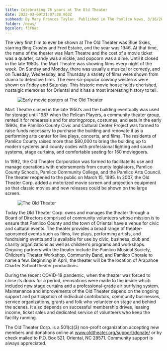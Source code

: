 ```yaml
---
title: Celebrating 76 years at The Old Theater
date: 2022-03-09T21:07:38.963Z
subhead: By Mary Frances Taylor. Published in The Pamlico News, 3/16/2022
folder: /news/
bgcolor: f3f6ac
---
```


<!-- <figure>
  <img
    src="/images/about/sunday-classic-cinema.jpg"
    alt="Sunday Classic Cinema at The Old Theater"
    loading="lazy"
  />
  <figcaption class="italic">
  </figcaption>
</figure> -->

The very first film to ever be shown at The Old Theater was Blue Skies, starring Bing Crosby and Fred Estaire, and the year was 1946. At that time, the name of the theater was Mart Theatre and the cost of a movie ticket was a quarter, candy was a nickle, and popcorn was a dime. Until it closed in the late 1950s, the Mart Theatre was showing films every night of the week. On Sunday and Monday, there was usually a musical or comedy, and on Tuesday, Wednesday, and Thursday a variety of films were shown from drama to detective films. The ever-so-popular cowboy westerns were shown on Friday and Saturday. This historic movie house holds cherished, nostalgic memories for Oriental and it has a most interesting history to tell.

<figure>
  <img
    src="/images/about/mart-movie-posters.jpg"
    alt="Early movie posters at The Old Theater"
    loading="lazy"
  />
  <figcaption class="italic">
  </figcaption>
</figure>


Mart Theatre closed in the late 1950’s and the building eventually was used for storage until 1987 when the Pelican Players, a community theater group, rented it for rehearsals and for storingprops, costumes, and sets.In the early 1990s, the Pamlico County Civic and Cultural Center Project was formed to raise funds necessary to purchase the building and renovate it as a performing arts center for live plays, concerts, and films. The residents of Pamlico County raised more than $80,000 to bring the building up to modern systems and county codes with professional lighting and sound systems, stage curtains, and comfortable seating for 150 moviegoers. 

In 1992, the Old Theater Corporation was formed to facilitate its use and manage operations with endorsements from county legislators, Pamlico County Schools, Pamlico Community College, and the Pamlico Arts Council. The theater reopened to the public on March 15, 1995. In 2007, the Old Theater Corp. added a motorized movie screen and projection equipment so that classic movies and new releases could be shown on the large screen.


<figure>
  <img
    src="/images/about/old-theater-closed.jpg"
    alt="The Old Theater"
    loading="lazy"
  />
  <figcaption class="italic">
  </figcaption>
</figure> 

Today the Old Theater Corp. owns and manages the theater through a Board of Directors comprised of community volunteers whose mission is to ensure that Pamlico County and the town of Oriental have a venue for civic and cultural events. The theater provides a broad range of theater-sponsored events such as films, live plays, performing artists, and fundraising events and is available for use by civic, business, club and charity organizations as well as children’s programs and workshops. Ongoing partners with the theater include the Pamlico Musical Society, Children’s Theater Workshop, Community Band, and Pamlico Chorale to name a few. Beginning in April, the theater will be the location of Arapahoe Charter School theater productions.

During the recent COVID-19 pandemic, when the theater was forced to close its doors for a period, renovations were made to the inside which included new stage curtains and a professional-grade air purifying system. Maintenance and improvements of the Old Theater depend on the ongoing support and participation of individual contributors, community businesses, service organizations, grants and folk who volunteer on stage and behind the scenes. It also depends on successful membership drives, leasing income, ticket sales and dedicated service of volunteers who keep the facility running.


The Old Theater Corp. is a 501(c)(3) non-profit organization accepting new members and donations online at www.oldtheater.org/support/donate/ or by check mailed to P.O. Box 521, Oriental, NC 28571. Community support is always appreciated. 


 



